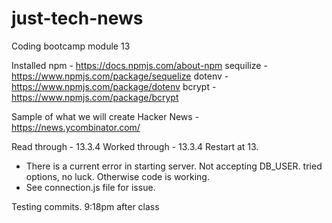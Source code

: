 # just-tech-news

Coding bootcamp module 13

Installed
npm - https://docs.npmjs.com/about-npm
sequilize - https://www.npmjs.com/package/sequelize
dotenv - https://www.npmjs.com/package/dotenv
bcrypt - https://www.npmjs.com/package/bcrypt

Sample of what we will create
Hacker News - https://news.ycombinator.com/

Read through - 13.3.4
Worked through - 13.3.4
Restart at 13.

- There is a current error in starting server. Not accepting DB_USER. tried options, no luck. Otherwise code is working.
- See connection.js file for issue.

Testing commits. 9:18pm after class
